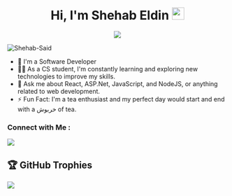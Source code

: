 
<h1 align="center">
 Hi, I'm Shehab Eldin
  <img src="https://media.giphy.com/media/hvRJCLFzcasrR4ia7z/giphy.gif" width="28">
</h1>

<!-- Typing SVG by DenverCoder1 - https://github.com/DenverCoder1/readme-typing-svg -->
<p align="center">
  <a href="https://github.com/DenverCoder1/readme-typing-svg"><img src="https://readme-typing-svg.herokuapp.com/?lines=Full-stack%20web%20developer;Always%20learning%20new%20things&font=Fira%20Code&center=true&width=440&height=45&color=f75c7e&vCenter=true&size=22"></a>
</p>

<img src="https://i.ibb.co/QHhGWZN/Shehab-Said.png" alt="Shehab-Said" border="0">



- 🏢 I'm a Software Developer
- 👨‍💻 As a CS student, I'm constantly learning and exploring new technologies to improve my skills.
- 💬 Ask me about React, ASP.Net, JavaScript, and NodeJS, or anything related to web development.
- ⚡ Fun Fact: I'm a tea enthusiast and my perfect day would start and end with a خربوش of tea.

### Connect with Me :

<a href="https://www.linkedin.com/in/shehab-eldin-said-88b185222/" target="_blank"><img src="https://img.shields.io/badge/-Shehab%20Eldin-0077B5?style=for-the-badge&logo=Linkedin&logoColor=white"/></a>

## 🏆 GitHub Trophies
![](https://github-profile-trophy.vercel.app/?username=Shehab1001&theme=onedark&no-frame=false&no-bg=true&margin-w=4)

